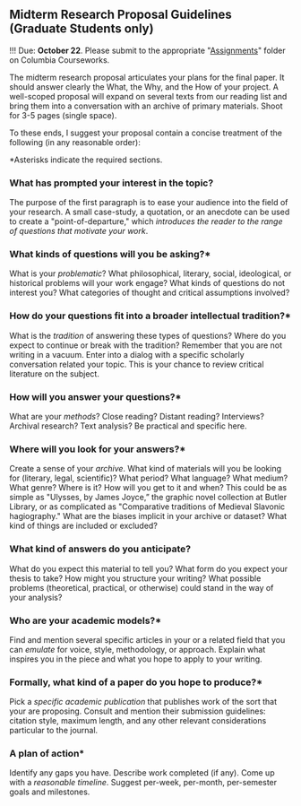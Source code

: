 ## Midterm Research Proposal Guidelines (Graduate Students only)

!!! Due: **October 22**. Please submit to the appropriate "[Assignments][11]"
folder on Columbia Courseworks.

[11]: https://courseworks2.columbia.edu/courses/39658/assignments/112589

The midterm research proposal articulates your plans for the final paper. It
should answer clearly the What, the Why, and the How of your project. A
well-scoped proposal will expand on several texts from our reading list and
bring them into a conversation with an archive of primary materials. Shoot for
3-5 pages (single space).

To these ends, I suggest your proposal contain a concise treatment of the
following (in any reasonable order):

\*Asterisks indicate the required sections.

### What has prompted your interest in the topic?

The purpose of the first paragraph is to ease your audience into the field of
your research. A small case-study, a quotation, or an anecdote can be used to
create a "point-of-departure," which *introduces the reader to the range of
questions that motivate your work*.

### What kinds of questions will you be asking?\*

What is your *problematic*?  What philosophical, literary, social, ideological,
or historical problems will your work engage? What kinds of questions do not
interest you? What categories of thought and critical assumptions involved?

### How do your questions fit into a broader intellectual tradition?\*

What is the *tradition* of answering these types of questions?  Where do you
expect to continue or break with the tradition? Remember that you are not
writing in a vacuum. Enter into a dialog with a specific scholarly
conversation related your topic. This is your chance to review critical
literature on the subject.

### How will you answer your questions?\*

What are your *methods*? Close reading?  Distant reading?  Interviews?
Archival research?  Text analysis?  Be practical and specific here.

### Where will you look for your answers?\*

Create a sense of your *archive*.  What kind of materials will you be looking
for (literary, legal, scientific)?  What period?  What language?  What medium?
What genre?  Where is it? How will you get to it and when? This could be as
simple as "Ulysses, by James Joyce,” the graphic novel collection at Butler
Library, or as complicated as "Comparative traditions of Medieval Slavonic
hagiography." What are the biases implicit in your archive or dataset? What
kind of things are included or excluded?

### What kind of answers do you anticipate?

What do you expect this material to tell you?  What form do you expect your
thesis to take? How might you structure your writing?  What possible problems
(theoretical, practical, or otherwise) could stand in the way of your
analysis?

### Who are your academic models?\*

Find and mention several specific articles in your or a related field that you
can *emulate* for voice, style, methodology, or approach. Explain what
inspires you in the piece and what you hope to apply to your writing.

### Formally, what kind of a paper do you hope to produce?\*

Pick a *specific academic publication* that publishes work of the sort that
your are proposing. Consult and mention their submission guidelines: citation
style, maximum length, and any other relevant considerations particular to the
journal.

### A plan of action\*

Identify any gaps you have. Describe work completed (if any). Come up with a
*reasonable timeline*. Suggest per-week, per-month, per-semester goals and
milestones.
